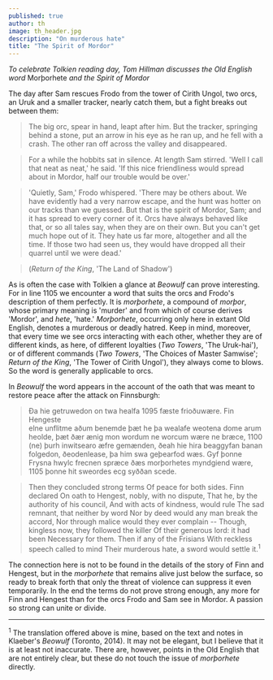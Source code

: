 ```yaml
---
published: true
author: th
image: th_header.jpg
description: "On murderous hate"
title: "The Spirit of Mordor"
---
```

*To celebrate Tolkien reading day, Tom Hillman discusses the Old English word* Morþorhete *and the Spirit of Mordor*

The day after Sam rescues Frodo from the tower of Cirith Ungol, two orcs, an Uruk and a smaller tracker, nearly catch them, but a fight breaks out between them:

>The big orc, spear in hand, leapt after him. But the tracker, springing behind a stone, put an arrow in his eye as he ran up, and he fell with a crash. The other ran off across the valley and disappeared.

>For a while the hobbits sat in silence. At length Sam stirred. 'Well I call that neat as neat,' he said. 'If this nice friendliness would spread about in Mordor, half our trouble would be over.'

>'Quietly, Sam,' Frodo whispered. 'There may be others about. We have evidently had a very narrow escape, and the hunt was hotter on our tracks than we guessed. But that is the spirit of Mordor, Sam; and it has spread to every corner of it. Orcs have always behaved like that, or so all tales say, when they are on their own. But you can't get much hope out of it. They hate us far more, altogether and all the time. If those two had seen us, they would have dropped all their quarrel until we were dead.'

>(*Return of the King*, 'The Land of Shadow')

As is often the case with Tolkien a glance at *Beowulf* can prove interesting. For in line 1105 we encounter a word that suits the orcs and Frodo's description of them perfectly.  It is *morþorhete*, a compound of *morþor*, whose primary meaning is 'murder' and from which of course derives 'Mordor', and *hete*, 'hate.' *Morþorhete*, occurring only here in extant Old English, denotes a murderous or deadly hatred. Keep in mind, moreover, that every time we see orcs interacting with each other, whether they are of different kinds, as here, of different loyalties (*Two Towers*, 'The Uruk-hai'), or of different commands (*Two Towers*, 'The Choices of Master Samwise'; *Return of the King*, 'The Tower of Cirith Ungol'), they always come to blows. So the word is generally applicable to orcs.

In *Beowulf* the word appears in the account of the oath that was meant to restore peace after the attack on Finnsburgh:

>Ða hie getruwedon    on twa healfa                        1095
>fæste frioðuwære.    Fin Hengeste         
>elne unflitme    aðum benemde
>þæt he þa wealafe    weotena dome
>arum heolde,    þæt ðær ænig mon
>wordum ne worcum    wære ne bræce,                   1100
>(ne) þurh inwitsearo    æfre gemænden,
>ðeah hie hira beaggyfan    banan folgedon,
>ðeodenlease,    þa him swa geþearfod wæs.
>Gyf þonne Frysna hwylc    frecnen spræce
>ðæs morþorhetes    myndgiend wære,                    1105
>þonne hit sweordes ecg    syððan scede.

>Then they concluded strong terms
>Of peace for both sides. Finn declared
>On oath to Hengest, nobly, with no dispute,
>That he, by the authority of his council,
>And with acts of kindness, would rule
>The sad remnant, that neither by word
>Nor by deed would any man break the accord,
>Nor through malice would they ever complain --
>Though, kingless now, they followed the killer
>Of their generous lord: it had been
>Necessary for them. Then if any of the Frisians
>With reckless speech called to mind
>Their murderous hate, a sword would settle it.<sup>1</sup>
	 
The connection here is not to be found in the details of the story of Finn and Hengest, but in the *morþorhete* that remains alive just below the surface, so ready to break forth that only the threat of violence can suppress it even temporarily.  In the end the terms do not prove strong enough, any more for Finn and Hengest than for the orcs Frodo and Sam see in Mordor.  A passion so strong can unite or divide.

***

<sup>1</sup> The translation offered above is mine, based on the text and notes in Klaeber's *Beowulf* (Toronto, 2014). It may not be elegant, but I believe that it is at least not inaccurate. There are, however, points in the Old English that are not entirely clear, but these do not touch the issue of *morþorhete* directly.
